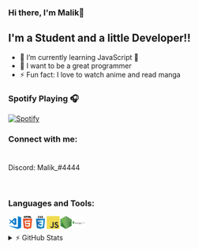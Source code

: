 ### Hi there, I'm Malik👋

## I'm a Student and a little Developer!!

- 🌱 I’m currently learning JavaScript 🤣
- 👯 I want to be a great programmer
- ⚡ Fun fact: I love to watch anime and read manga

### Spotify Playing 🎧

[![Spotify](https://malik4444-aqua.vercel.app/api/spotify)](https://open.spotify.com/user/obiiiito)

### Connect with me:

#
Discord: Malik_#4444

<br />

### Languages and Tools:

[<img align="left" alt="Visual Studio Code" width="26px" src="https://raw.githubusercontent.com/github/explore/80688e429a7d4ef2fca1e82350fe8e3517d3494d/topics/visual-studio-code/visual-studio-code.png" />][vsc]
[<img align="left" alt="HTML5" width="26px" src="https://raw.githubusercontent.com/github/explore/80688e429a7d4ef2fca1e82350fe8e3517d3494d/topics/html/html.png" />][html]
[<img align="left" alt="CSS3" width="26px" src="https://raw.githubusercontent.com/github/explore/80688e429a7d4ef2fca1e82350fe8e3517d3494d/topics/css/css.png" />][css]
[<img align="left" alt="JavaScript" width="26px" src="https://raw.githubusercontent.com/github/explore/80688e429a7d4ef2fca1e82350fe8e3517d3494d/topics/javascript/javascript.png" />][js]
[<img align="left" alt="Node.js" width="26px" src="https://raw.githubusercontent.com/github/explore/80688e429a7d4ef2fca1e82350fe8e3517d3494d/topics/nodejs/nodejs.png" />][node]
[<img align="left" alt="MongoDB" width="26px" src="https://raw.githubusercontent.com/github/explore/80688e429a7d4ef2fca1e82350fe8e3517d3494d/topics/mongodb/mongodb.png" />][mongo]

<br />
<br />

<details>
  <summary>⚡ GitHub Stats</summary>

  <img align="left" alt="codeSTACKr's GitHub Stats" src="https://github-readme-stats.vercel.app/api?username=Malik4444-Aqua&&show_icons=true&title_color=ffffff&icon_color=bb2acf&text_color=daf7dc&bg_color=151515" />

</details>


[Discord]: https://instagram.com/codeSTACKr
[vsc]: https://code.visualstudio.com/
[html]: https://www.w3schools.com/html/
[css]: https://www.w3schools.com/css/default.asp
[js]: https://www.w3schools.com/js/default.asp
[node]: https://nodejs.org/en/
[mongo]: https://www.mongodb.com/en
